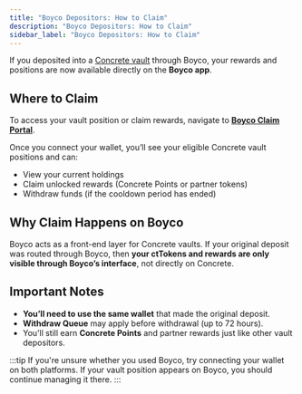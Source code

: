 ```yaml
---
title: "Boyco Depositors: How to Claim"
description: "Boyco Depositors: How to Claim"
sidebar_label: "Boyco Depositors: How to Claim"
---
```


If you deposited into a [Concrete vault](https://app.concrete.xyz/vault/berachain/boyco/0xf0d94806e6E5cB54336ED0f8De459659718F149C) through Boyco, your rewards and positions are now available directly on the **Boyco app**.

## Where to Claim

To access your vault position or claim rewards, navigate to [**Boyco Claim Portal**](https://berachain.royco.org/portfolio).

Once you connect your wallet, you’ll see your eligible Concrete vault positions and can:

- View your current holdings
- Claim unlocked rewards (Concrete Points or partner tokens)
- Withdraw funds (if the cooldown period has ended)

## Why Claim Happens on Boyco

Boyco acts as a front-end layer for Concrete vaults. If your original deposit was routed through Boyco, then **your ctTokens and rewards are only visible through Boyco’s interface**, not directly on Concrete.

## Important Notes

- **You’ll need to use the same wallet** that made the original deposit.
- **Withdraw Queue** may apply before withdrawal (up to 72 hours).
- You’ll still earn **Concrete Points** and partner rewards just like other vault depositors.

:::tip
If you're unsure whether you used Boyco, try connecting your wallet on both platforms. If your vault position appears on Boyco, you should continue managing it there.
:::
